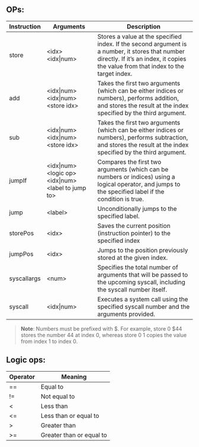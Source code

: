 ## OPs:

<table>
  <thead>
    <tr>
      <th>Instruction</th>
      <th>Arguments</th>
      <th>Description</th>
    </tr>
  </thead>
  <tbody>
    <tr>
      <td>store</td>
      <td>&lt;idx&gt; &lt;idx|num&gt;</td>
      <td>Stores a value at the specified index. If the second argument is a number, it stores that number directly. If it’s an index, it copies the value from that index to the target index.</td>
    </tr>
    <tr>
      <td>add</td>
      <td>&lt;idx|num&gt; &lt;idx|num&gt; &lt;store idx&gt;</td>
      <td>Takes the first two arguments (which can be either indices or numbers), performs addition, and stores the result at the index specified by the third argument.</td>
    </tr>
    <tr>
      <td>sub</td>
      <td>&lt;idx|num&gt; &lt;idx|num&gt; &lt;store idx&gt;</td>
      <td>Takes the first two arguments (which can be either indices or numbers), performs subtraction, and stores the result at the index specified by the third argument.</td>
    </tr>
    <tr>
      <td>jumpIf</td>
      <td>&lt;idx|num&gt; &lt;logic op&gt; &lt;idx|num&gt; &lt;label to jump to&gt;</td>
      <td>Compares the first two arguments (which can be numbers or indices) using a logical operator, and jumps to the specified label if the condition is true.</td>
    </tr>
    <tr>
      <td>jump</td>
      <td>&lt;label&gt;</td>
      <td>Unconditionally jumps to the specified label.</td>
    </tr>
    <tr>
      <td>storePos</td>
      <td>&lt;idx&gt;</td>
      <td>Saves the current position (instruction pointer) to the specified index</td>
    </tr>
    <tr>
      <td>jumpPos</td>
      <td>&lt;idx&gt;</td>
      <td>Jumps to the position previously stored at the given index.</td>
    </tr>
    <tr>
      <td>syscallargs</td>
      <td>&lt;num&gt;</td>
      <td>Specifies the total number of arguments that will be passed to the upcoming syscall, including the syscall number itself.</td>
    </tr>
    <tr>
      <td>syscall</td>
      <td>&lt;idx|num&gt;</td>
      <td>Executes a system call using the specified syscall number and the arguments provided.</td>
    </tr>
  </tbody>
</table>

> **Note**: Numbers must be prefixed with $. For example, store 0 $44 stores the number 44 at index 0, whereas store 0 1 copies the value from index 1 to index 0.

## Logic ops:
| Operator | Meaning          |
|----------|------------------|
| ==       | Equal to         |
| !=       | Not equal to     |
| <        | Less than        |
| <=       | Less than or equal to |
| >        | Greater than     |
| >=       | Greater than or equal to |

